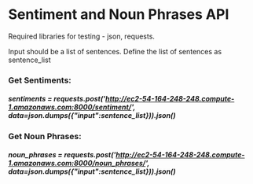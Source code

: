 # Sentiment and Noun Phrases API

Required libraries for testing - json, requests.

Input should be a list of sentences. Define the list of sentences as sentence_list

### Get Sentiments:
##### sentiments = requests.post('http://ec2-54-164-248-248.compute-1.amazonaws.com:8000/sentiment/', data=json.dumps({"input":sentence_list})).json()
### Get Noun Phrases: 
##### noun_phrases = requests.post('http://ec2-54-164-248-248.compute-1.amazonaws.com:8000/noun_phrases/', data=json.dumps({"input":sentence_list})).json()

